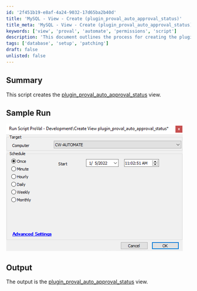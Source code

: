 ```yaml
---
id: '2f451b19-e8af-4a24-9032-17d65ba2b40d'
title: 'MySQL - View - Create (plugin_proval_auto_approval_status)'
title_meta: 'MySQL - View - Create (plugin_proval_auto_approval_status)'
keywords: ['view', 'proval', 'automate', 'permissions', 'script']
description: 'This document outlines the process for creating the plugin_proval_auto_approval_status view, including steps for dropping and creating the view, and updating user permissions for ProVal custom tables.'
tags: ['database', 'setup', 'patching']
draft: false
unlisted: false
---
```


## Summary

This script creates the [plugin_proval_auto_approval_status](<../views/plugin_proval_auto_approval_status.md>) view.

## Sample Run

![Sample Run](../../../static/img/View---Create-(plugin_proval_auto_approval_status)/image_1.png)

## Output

The output is the [plugin_proval_auto_approval_status](<../views/plugin_proval_auto_approval_status.md>) view.
